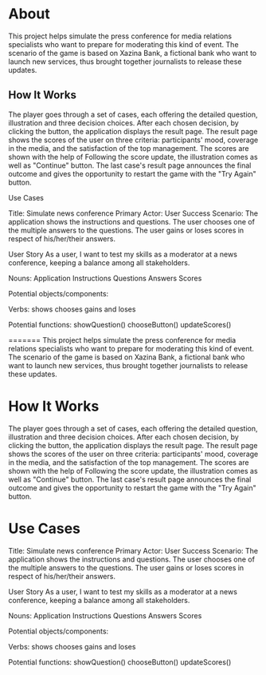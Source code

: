 # About

This project helps simulate the press conference for media relations specialists who want to prepare for moderating this kind of event. The scenario of the game is based on Xazina Bank, a fictional bank who want to launch new services, thus brought together journalists to release these updates.      

## How It Works

The player goes through a set of cases, each offering the detailed question, illustration and three decision choices. After each chosen decision, by clicking the button, the application displays the result page. The result page shows the scores of the user on three criteria: participants' mood, coverage in the media, and the satisfaction of the top management. The scores are shown with the help of  Following the score update, the illustration comes as well as "Continue" button. The last case's result page announces the final outcome and gives the opportunity to restart the game with the "Try Again" button.   


Use Cases

Title: Simulate news conference
Primary Actor: User
Success Scenario: The application shows the instructions and questions. 
The user chooses one of the multiple answers to the questions. The user gains or loses scores in respect of his/her/their answers. 


User Story
As a user, I want to test my skills as a moderator at a news conference, keeping a balance among all stakeholders. 

Nouns:
Application
Instructions
Questions
Answers
Scores

Potential objects/components:


Verbs:
shows
chooses
gains and loses

Potential functions:
showQuestion()
chooseButton()
updateScores()














=======
This project helps simulate the press conference for media relations specialists who want to prepare for moderating this kind of event. The scenario of the game is based on Xazina Bank, a fictional bank who want to launch new services, thus brought together journalists to release these updates.

# How It Works
The player goes through a set of cases, each offering the detailed question, illustration and three decision choices. After each chosen decision, by clicking the button, the application displays the result page. The result page shows the scores of the user on three criteria: participants' mood, coverage in the media, and the satisfaction of the top management. The scores are shown with the help of Following the score update, the illustration comes as well as "Continue" button. The last case's result page announces the final outcome and gives the opportunity to restart the game with the "Try Again" button.

# Use Cases

Title: Simulate news conference Primary Actor: User Success Scenario: The application shows the instructions and questions. The user chooses one of the multiple answers to the questions. The user gains or loses scores in respect of his/her/their answers.

User Story As a user, I want to test my skills as a moderator at a news conference, keeping a balance among all stakeholders.

Nouns: Application Instructions Questions Answers Scores

Potential objects/components:

Verbs: shows chooses gains and loses

Potential functions: showQuestion() chooseButton() updateScores()

